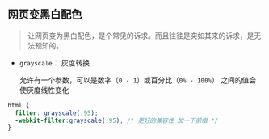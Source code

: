 ## 网页变黑白配色

> 让网页变为黑白配色，是个常见的诉求。而且往往是突如其来的诉求，是无法预知的。

- `grayscale`： 灰度转换

  允许有一个参数，可以是数字（`0 - 1`）或百分比（`0% - 100%`） 之间的值会使灰度线性变化

```css
html {
  filter: grayscale(.95);
  -webkit-filter:grayscale(.95); /* 更好的兼容性 加一下前缀 */
}
```

